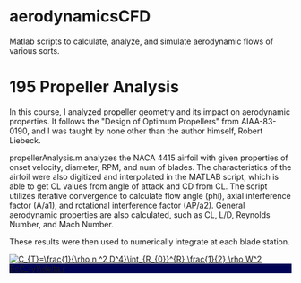 # aerodynamicsCFD
Matlab scripts to calculate, analyze, and simulate aerodynamic flows of various sorts. 

# 195 Propeller Analysis
In this course, I analyzed propeller geometry and its impact on aerodynamic properties. It follows the "Design of Optimum Propellers" from AIAA-83-0190, and I was taught by none other than the author himself, Robert Liebeck.

propellerAnalysis.m analyzes the NACA 4415 airfoil with given properties of onset velocity, diameter, RPM, and num of blades. The characteristics of the airfoil were also digitized and interpolated in the MATLAB script, which is able to get CL values from angle of attack and CD from CL. The script utilizes iterative convergence to calculate flow angle (phi), axial interference factor (A/a1), and rotational interference factor (AP/a2). General aerodynamic properties are also calculated, such as CL, L/D, Reynolds Number, and Mach Number. 

These results were then used to numerically integrate at each blade station. 

<a style="background-color:255" href="https://www.codecogs.com/eqnedit.php?latex=C_{T}=\frac{1}{\rho&space;n&space;^2&space;D^4}\int_{R_{0}}^{R}&space;\frac{1}{2}&space;\rho&space;W^2&space;BcC_{y}\delta&space;r" target="_blank"><img src="https://latex.codecogs.com/svg.latex?C_{T}=\frac{1}{\rho&space;n&space;^2&space;D^4}\int_{R_{0}}^{R}&space;\frac{1}{2}&space;\rho&space;W^2&space;BcC_{y}\delta&space;r" title="C_{T}=\frac{1}{\rho n ^2 D^4}\int_{R_{0}}^{R} \frac{1}{2} \rho W^2 BcC_{y}\delta r" /></a>
